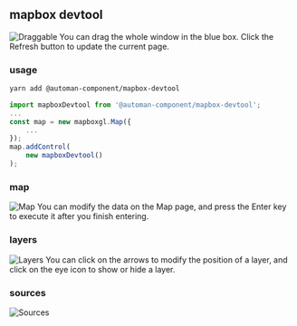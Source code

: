 ## mapbox devtool

![Draggable](./docs/draggable.png)
You can drag the whole window in the blue box. Click the Refresh button to update the current page.
### usage

``` bash
yarn add @automan-component/mapbox-devtool
```

```js
import mapboxDevtool from '@automan-component/mapbox-devtool';
...
const map = new mapboxgl.Map({
	...
});
map.addControl(
	new mapboxDevtool()
);

```

### map

![Map](./docs/map.png)
You can modify the data on the Map page, and press the Enter key to execute it after you finish entering.

### layers

![Layers](./docs/layers.png)
You can click on the arrows to modify the position of a layer, and click on the eye icon to show or hide a layer.

### sources

![Sources](./docs/sources.png)
